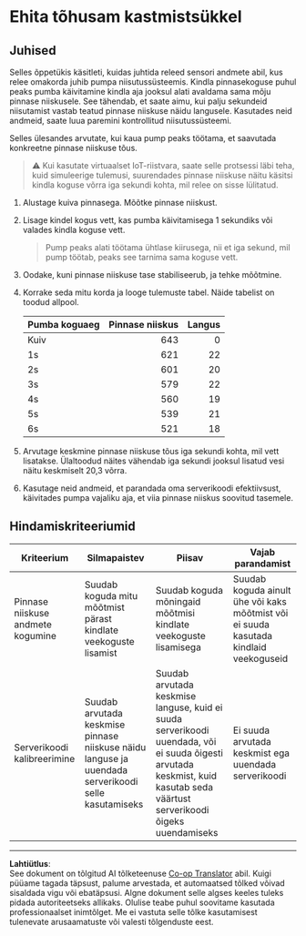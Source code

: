 <!--
CO_OP_TRANSLATOR_METADATA:
{
  "original_hash": "ed0fbd6aed084bfba7d5e2f206968c50",
  "translation_date": "2025-10-11T12:47:22+00:00",
  "source_file": "2-farm/lessons/3-automated-plant-watering/assignment.md",
  "language_code": "et"
}
-->
# Ehita tõhusam kastmistsükkel

## Juhised

Selles õppetükis käsitleti, kuidas juhtida releed sensori andmete abil, kus relee omakorda juhib pumpa niisutussüsteemis. Kindla pinnasekoguse puhul peaks pumba käivitamine kindla aja jooksul alati avaldama sama mõju pinnase niiskusele. See tähendab, et saate aimu, kui palju sekundeid niisutamist vastab teatud pinnase niiskuse näidu langusele. Kasutades neid andmeid, saate luua paremini kontrollitud niisutussüsteemi.

Selles ülesandes arvutate, kui kaua pump peaks töötama, et saavutada konkreetne pinnase niiskuse tõus.

> ⚠️ Kui kasutate virtuaalset IoT-riistvara, saate selle protsessi läbi teha, kuid simuleerige tulemusi, suurendades pinnase niiskuse näitu käsitsi kindla koguse võrra iga sekundi kohta, mil relee on sisse lülitatud.

1. Alustage kuiva pinnasega. Mõõtke pinnase niiskust.

1. Lisage kindel kogus vett, kas pumba käivitamisega 1 sekundiks või valades kindla koguse vett.

    > Pump peaks alati töötama ühtlase kiirusega, nii et iga sekund, mil pump töötab, peaks see tarnima sama koguse vett.

1. Oodake, kuni pinnase niiskuse tase stabiliseerub, ja tehke mõõtmine.

1. Korrake seda mitu korda ja looge tulemuste tabel. Näide tabelist on toodud allpool.

    | Pumba koguaeg | Pinnase niiskus | Langus |
    | --- | --: | -: |
    | Kuiv | 643 |  0 |
    | 1s  | 621 | 22 |
    | 2s  | 601 | 20 |
    | 3s  | 579 | 22 |
    | 4s  | 560 | 19 |
    | 5s  | 539 | 21 |
    | 6s  | 521 | 18 |

1. Arvutage keskmine pinnase niiskuse tõus iga sekundi kohta, mil vett lisatakse. Ülaltoodud näites vähendab iga sekundi jooksul lisatud vesi näitu keskmiselt 20,3 võrra.

1. Kasutage neid andmeid, et parandada oma serverikoodi efektiivsust, käivitades pumpa vajaliku aja, et viia pinnase niiskus soovitud tasemele.

## Hindamiskriteeriumid

| Kriteerium | Silmapaistev | Piisav | Vajab parandamist |
| -------- | --------- | -------- | ----------------- |
| Pinnase niiskuse andmete kogumine | Suudab koguda mitu mõõtmist pärast kindlate veekoguste lisamist | Suudab koguda mõningaid mõõtmisi kindlate veekoguste lisamisega | Suudab koguda ainult ühe või kaks mõõtmist või ei suuda kasutada kindlaid veekoguseid |
| Serverikoodi kalibreerimine | Suudab arvutada keskmise pinnase niiskuse näidu languse ja uuendada serverikoodi selle kasutamiseks | Suudab arvutada keskmise languse, kuid ei suuda serverikoodi uuendada, või ei suuda õigesti arvutada keskmist, kuid kasutab seda väärtust serverikoodi õigeks uuendamiseks | Ei suuda arvutada keskmist ega uuendada serverikoodi |

---

**Lahtiütlus**:  
See dokument on tõlgitud AI tõlketeenuse [Co-op Translator](https://github.com/Azure/co-op-translator) abil. Kuigi püüame tagada täpsust, palume arvestada, et automaatsed tõlked võivad sisaldada vigu või ebatäpsusi. Algne dokument selle algses keeles tuleks pidada autoriteetseks allikaks. Olulise teabe puhul soovitame kasutada professionaalset inimtõlget. Me ei vastuta selle tõlke kasutamisest tulenevate arusaamatuste või valesti tõlgenduste eest.